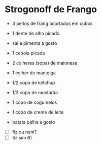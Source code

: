 # Strogonoff de Frango

-   3 peitos de frang ocortados em cubos
    
-   1 dente de alho picado
    
-   sal e pimenta a gosto
    
-   1 cebola picada
    
-   2 colheres (sopa) de maionese
    
-   1 colher de manteiga
    
-   1/2 copo de ketchup
    
-   1/3 copo de mostarda
    
-   1 copo de cogumelos
    
-   1 copo de creme de leite
    
-   batata palha a gosto


 - [ ] fiz ou nem?
 - [ ]  fiz sim B)

